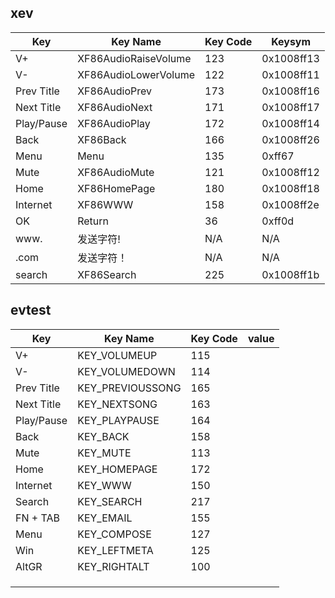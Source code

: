 ## xev

| Key        | Key Name             | Key Code | Keysym     |
| ---------- | -------------------- | -------- | ---------- |
| V+         | XF86AudioRaiseVolume | 123      | 0x1008ff13 |
| V-         | XF86AudioLowerVolume | 122      | 0x1008ff11 |
| Prev Title | XF86AudioPrev        | 173      | 0x1008ff16 |
| Next Title | XF86AudioNext        | 171      | 0x1008ff17 |
| Play/Pause | XF86AudioPlay        | 172      | 0x1008ff14 |
| Back       | XF86Back             | 166      | 0x1008ff26 |
| Menu       | Menu                 | 135      | 0xff67     |
| Mute       | XF86AudioMute        | 121      | 0x1008ff12 |
| Home       | XF86HomePage         | 180      | 0x1008ff18 |
| Internet   | XF86WWW              | 158      | 0x1008ff2e |
| OK         | Return               | 36       | 0xff0d     |
| www.       | 发送字符!            | N/A      | N/A        |
| .com       | 发送字符！           | N/A      | N/A        |
| search     | XF86Search           | 225      | 0x1008ff1b |

## evtest

| Key        | Key Name         | Key Code | value |
| ---------- | ---------------- | -------- | ----- |
| V+         | KEY_VOLUMEUP     | 115      |       |
| V-         | KEY_VOLUMEDOWN   | 114      |       |
| Prev Title | KEY_PREVIOUSSONG | 165      |       |
| Next Title | KEY_NEXTSONG     | 163      |       |
| Play/Pause | KEY_PLAYPAUSE    | 164      |       |
| Back       | KEY_BACK         | 158      |       |
| Mute       | KEY_MUTE         | 113      |       |
| Home       | KEY_HOMEPAGE     | 172      |       |
| Internet   | KEY_WWW          | 150      |       |
| Search     | KEY_SEARCH       | 217      |       |
| FN + TAB   | KEY_EMAIL        | 155      |       |
| Menu       | KEY_COMPOSE      | 127      |       |
| Win        | KEY_LEFTMETA     | 125      |       |
| AltGR      | KEY_RIGHTALT     | 100      |       |
|            |                  |          |       |
|            |                  |          |       |
|            |                  |          |       |